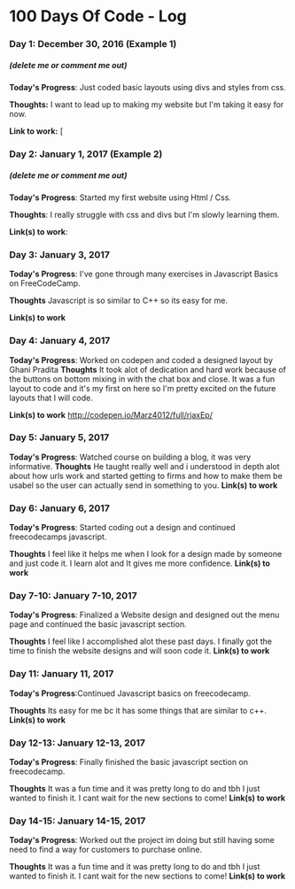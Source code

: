# 100 Days Of Code - Log

### Day 1: December 30, 2016 (Example 1)
##### (delete me or comment me out)

**Today's Progress**: Just coded basic layouts using divs and styles from css. 

**Thoughts:** I want to lead up to making my website but I'm taking it easy for now.

**Link to work:** [

### Day 2: January 1, 2017 (Example 2)
##### (delete me or comment me out)

**Today's Progress**: Started my first website using Html / Css.

**Thoughts**: I really struggle with css and divs but I'm slowly learning them.

**Link(s) to work**: 


### Day 3: January 3, 2017

**Today's Progress**: I've gone through many exercises in Javascript Basics on FreeCodeCamp.

**Thoughts** Javascript is so similar to C++ so its easy for me.

**Link(s) to work**

### Day 4: January 4, 2017

**Today's Progress**: Worked on codepen and coded a designed layout by Ghani Pradita 
**Thoughts** It took alot of dedication and hard work because of the buttons on bottom mixing in with the chat box and close. It was a fun layout to code and it's my first on here so I'm pretty excited on the future layouts that I will code.

**Link(s) to work** http://codepen.io/Marz4012/full/rjaxEp/



### Day 5: January 5, 2017

**Today's Progress**: Watched course on building a blog, it was very informative.
**Thoughts** He taught really well and i understood in depth alot about how urls work and started getting to firms and how to make them be usabel so the user can actually send in something to you.
**Link(s) to work** 



### Day 6: January 6, 2017

**Today's Progress**: Started coding out a design and continued freecodecamps javascript. 

**Thoughts** I feel like it helps me when I look for a design made by someone and just code it. I learn alot and It gives me more confidence.
**Link(s) to work** 

### Day 7-10: January 7-10, 2017

**Today's Progress**: Finalized a Website design and designed out the menu page and continued the basic javascript section. 

**Thoughts** I feel like I accomplished alot these past days. I finally got the time to finish the website designs and will soon code it.
**Link(s) to work** 

### Day 11: January 11, 2017

**Today's Progress**:Continued Javascript basics on freecodecamp.

**Thoughts** Its easy for me bc it has some things that are similar to c++.
**Link(s) to work** 

### Day 12-13: January 12-13, 2017

**Today's Progress**: Finally finished the basic javascript section on freecodecamp. 

**Thoughts** It was a fun time and it was pretty long to do and tbh I just wanted to finish it. I cant wait for the new sections to come!
**Link(s) to work**

### Day 14-15: January 14-15, 2017

**Today's Progress**:  Worked out the project im doing but still having some need to find a way for customers to purchase online.

**Thoughts** It was a fun time and it was pretty long to do and tbh I just wanted to finish it. I cant wait for the new sections to come!
**Link(s) to work**
